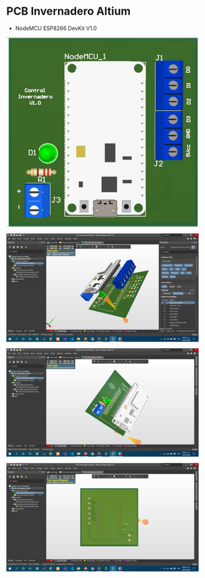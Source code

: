 # PCB Invernadero Altium

* NodeMCU ESP8266 DevKit V1.0

![GitHub Logo](/imagenes/ejemplo.JPG)

![GitHub Logo](/imagenes/SS1.jpeg)

![GitHub Logo](/imagenes/SS2.jpeg)

![GitHub Logo](/imagenes/SS3.jpeg)

